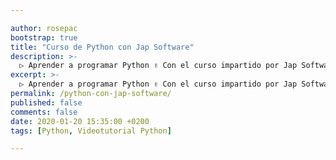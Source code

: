 ```yaml
---

author: rosepac
bootstrap: true
title: "Curso de Python con Jap Software"
description: >-
  ▷ Aprender a programar Python ✌️ Con el curso impartido por Jap Software
excerpt: >-
  ▷ Aprender a programar Python ✌️ Con el curso impartido por Jap Software
permalink: /python-con-jap-software/
published: false
comments: false
date: 2020-01-20 15:35:00 +0200
tags: [Python, Videotutorial Python]

---
```

